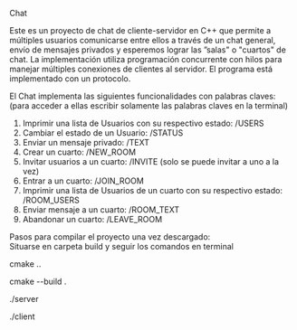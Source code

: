Chat

Este es un proyecto de chat de cliente-servidor en C++ que permite a múltiples usuarios comunicarse entre ellos a través de un chat general, envío de mensajes privados y esperemos lograr las ”salas" o "cuartos" de chat. La implementación utiliza programación concurrente con hilos para manejar múltiples conexiones de clientes al servidor. El programa está implementado con un protocolo. 

El Chat implementa las siguientes funcionalidades con palabras claves: (para acceder a ellas escribir solamente las palabras claves en la terminal)
1. Imprimir una lista de Usuarios con su respectivo estado: /USERS
2. Cambiar el estado de un Usuario: /STATUS
3. Enviar un mensaje privado: /TEXT
4. Crear un cuarto: /NEW_ROOM
5. Invitar usuarios a un cuarto: /INVITE (solo se puede invitar a uno a la vez)
6. Entrar a un cuarto: /JOIN_ROOM
7. Imprimir una lista de Usuarios de un cuarto con su respectivo estado: /ROOM_USERS
8. Enviar mensaje a un cuarto: /ROOM_TEXT
9. Abandonar un cuarto: /LEAVE_ROOM

Pasos para compilar el proyecto una vez descargado:  
Situarse en carpeta build y seguir los comandos en terminal

cmake ..

cmake --build .

./server

./client
